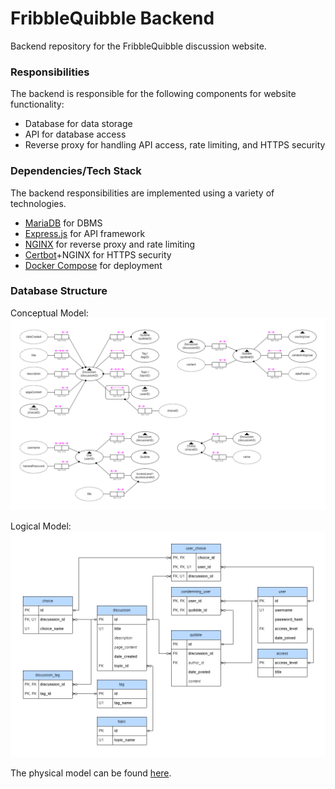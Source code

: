 # FribbleQuibble Backend
Backend repository for the FribbleQuibble discussion website.

### Responsibilities
The backend is responsible for the following components for website functionality:

- Database for data storage
- API for database access
- Reverse proxy for handling API access, rate limiting, and HTTPS security

### Dependencies/Tech Stack
The backend responsibilities are implemented using a variety of technologies.

- [MariaDB](https://mariadb.org/) for DBMS
- [Express.js](https://expressjs.com/) for API framework
- [NGINX](https://www.nginx.com/) for reverse proxy and rate limiting
- [Certbot](https://certbot.eff.org/)+NGINX for HTTPS security
- [Docker Compose](https://docs.docker.com/compose/) for deployment

### Database Structure

Conceptual Model:
![Conceptual model of the FribbleQuibble backend database](./readme-src/conceptual-model.png)

Logical Model:
![Logical model of the FribbleQuibble backend database](./readme-src/logical-model.png)

The physical model can be found [here](https://github.com/Ringman3640/fribblequibble-backend/blob/main/mariadb/fribblequibble_db.sql).
